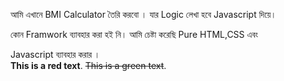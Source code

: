 আমি এখানে BMI Calculator তৈরি করবো । যার Logic লেখা হবে Javascript দিয়ে।

কোন Framwork ব্যাবহার করা হই নি। আমি চেষ্টা করেছি Pure HTML,CSS এবং 

Javascript ব্যাবহার করার ।  
**This is a red text**.
~~This is a green text~~.
